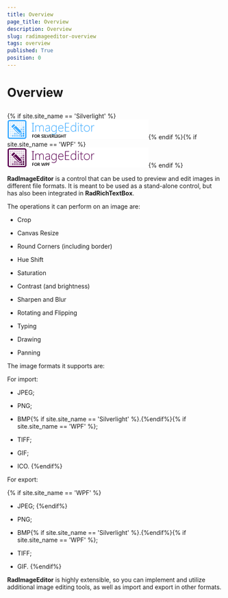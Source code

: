 ```yaml
---
title: Overview
page_title: Overview
description: Overview
slug: radimageeditor-overview
tags: overview
published: True
position: 0
---
```


# Overview



## 

{% if site.site_name == 'Silverlight' %}![](images/RadImageEditor_Overview_sl.png){% endif %}{% if site.site_name == 'WPF' %}![](images/RadImageEditor_Overview_wpf.png){% endif %}

__RadImageEditor__ is a control that can be used to preview and edit images in different file formats. It is meant to be used as a stand-alone control, but has also been integrated in __RadRichTextBox__.
         

The operations it can perform on an image are: 

* Crop 

* Canvas Resize

* Round Corners (including border)

* Hue Shift

* Saturation

* Contrast (and brightness) 

* Sharpen and Blur

* Rotating and Flipping

* Typing

* Drawing

* Panning

The image formats it supports are: 

For import: 

* JPEG; 

* PNG; 

* BMP{% if site.site_name == 'Silverlight' %}.{%endif%}{% if site.site_name == 'WPF' %};

* TIFF;

* GIF;

* ICO.
{%endif%}

For export: 

{% if site.site_name == 'WPF' %}
* JPEG;
{%endif%}

* PNG; 

* BMP{% if site.site_name == 'Silverlight' %}.{%endif%}{% if site.site_name == 'WPF' %};

* TIFF;

* GIF.
{%endif%}

__RadImageEditor__ is highly extensible, so you can implement and utilize additional image editing tools, as well as import and export in other formats. 

